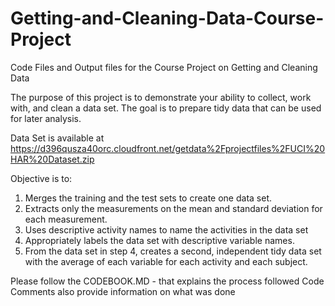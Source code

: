 # Getting-and-Cleaning-Data-Course-Project

Code Files and Output files for the Course Project on Getting and Cleaning Data

The purpose of this project is to demonstrate your ability to collect, work with, and clean a data set. The
goal is to prepare tidy data that can be used for later analysis.

Data Set is available at https://d396qusza40orc.cloudfront.net/getdata%2Fprojectfiles%2FUCI%20HAR%20Dataset.zip

Objective is to:

1. Merges the training and the test sets to create one data set.
2. Extracts only the measurements on the mean and standard deviation for each measurement.
3. Uses descriptive activity names to name the activities in the data set
4. Appropriately labels the data set with descriptive variable names.
5. From the data set in step 4, creates a second, independent tidy data set with the average of each
variable for each activity and each subject.

Please follow the CODEBOOK.MD - that explains the process followed 
Code Comments also provide information on what was done
